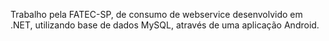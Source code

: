 Trabalho pela FATEC-SP, de consumo de webservice desenvolvido em .NET, utilizando base de dados MySQL, através de uma aplicação Android.